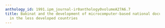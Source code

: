 ```yaml
---
anthology_id: 1991.ipm_journal-ir0anthology0volumeA27A6.7
title: Babinat and the development of microcomputer-based national documentation networks
  in the less developed countries
---
```

